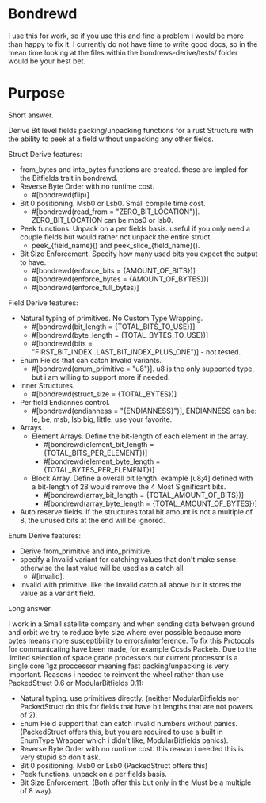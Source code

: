 # Bondrewd
I use this for work, so if you use this and find a problem i would be more than happy to fix it.
I currently do not have time to write good docs, so in the mean time looking at the files within the bondrews-derive/tests/ folder would be your best bet.
# Purpose
Short answer.

Derive Bit level fields packing/unpacking functions for a rust Structure with the ability to peek at a field without unpacking any other fields. 

Struct Derive features:
- from_bytes and into_bytes functions are created. these are impled for the Bitfields trait in bondrewd.
- Reverse Byte Order with no runtime cost. 
  - #[bondrewd(flip)]
- Bit 0 positioning. Msb0 or Lsb0. Small compile time cost. 
  - #[bondrewd(read_from = "ZERO_BIT_LOCATION")]. ZERO_BIT_LOCATION can be mbs0 or lsb0.
- Peek functions. Unpack on a per fields basis. useful if you only need a couple fields but would rather not unpack the entire struct. 
  - peek_{field_name}() and peek_slice_{field_name}().
- Bit Size Enforcement. Specify how many used bits you expect the output to have. 
  - #[bondrewd(enforce_bits = {AMOUNT_OF_BITS})]
  - #[bondrewd(enforce_bytes = {AMOUNT_OF_BYTES})]
  - #[bondrewd(enforce_full_bytes)]

Field Derive features: 
- Natural typing of primitives. No Custom Type Wrapping. 
  - #[bondrewd(bit_length = {TOTAL_BITS_TO_USE})]
  - #[bondrewd(byte_length = {TOTAL_BYTES_TO_USE})]
  - #[bondrewd(bits = "FIRST_BIT_INDEX..LAST_BIT_INDEX_PLUS_ONE")] - not tested.
- Enum Fields that can catch Invalid variants. 
  - #[bondrewd(enum_primitive = "u8")]. u8 is the only supported type, but i am willing to support more if needed.
- Inner Structures. 
  - #[bondrewd(struct_size = {TOTAL_BYTES})]
- Per field Endiannes control. 
  - #[bondrewd(endianness = "{ENDIANNESS}")], ENDIANNESS can be: le, be, msb, lsb big, little. use your favorite.
- Arrays.
  - Element Arrays. Define the bit-length of each element in the array. 
    - #[bondrewd(element_bit_length = {TOTAL_BITS_PER_ELEMENT})]
    - #[bondrewd(element_byte_length = {TOTAL_BYTES_PER_ELEMENT})]
  - Block Array. Define a overall bit length. example [u8;4] defined with a bit-length of 28 would remove the 4 Most Significant bits. 
    - #[bondrewd(array_bit_length = {TOTAL_AMOUNT_OF_BITS})]
    - #[bondrewd(array_byte_length = {TOTAL_AMOUNT_OF_BYTES})]
- Auto reserve fields. If the structures total bit amount is not a multiple of 8, the unused bits at the end will be ignored.

Enum Derive features: 
- Derive from_primitive and into_primitive.
- specify a Invalid variant for catching values that don't make sense. otherwise the last value will be used as a catch all.
  - #[invalid].
- Invalid with primitive. like the Invalid catch all above but it stores the value as a variant field.

Long answer.

I work in a Small satellite company and when sending data between ground and orbit we try to reduce byte size where ever possible because more bytes means more susceptibility to errors/interference. To fix this Protocols for communicating have been made, for example Ccsds Packets. Due to the limited selection of space grade processors our current processor is a single core 1gz proccessor meaning fast packing/unpacking is very important.
Reasons i needed to reinvent the wheel rather than use PackedStruct 0.6 or ModularBitfields 0.11: 
  - Natural typing. use primitives directly. (neither ModularBitfields nor PackedStruct do this for fields that have bit lengths that are not powers of 2).
  - Enum Field support that can catch invalid numbers without panics. (PackedStruct offers this, but you are required to use a built in EnumType Wrapper which i didn't like, ModularBitfields panics).
  - Reverse Byte Order with no runtime cost. this reason i needed this is very stupid so don't ask.
  - Bit 0 positioning. Msb0 or Lsb0 (PackedStruct offers this)
  - Peek functions. unpack on a per fields basis.
  - Bit Size Enforcement. (Both offer this but only in the Must be a multiple of 8 way).
